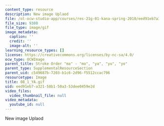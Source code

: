 ```yaml
---
content_type: resource
description: New image Uplaod
file: /ol-ocw-studio-app/courses/res-21g-01-kana-spring-2010/eed91eb7a32158b150a353dee0459e2d_08_1_YA.gif
file_size: 9380
file_type: image/gif
image_metadata:
  caption: ''
  credit: ''
  image-alt: ''
learning_resource_types: []
license: https://creativecommons.org/licenses/by-nc-sa/4.0/
ocw_type: OCWImage
parent_title: Stroke Order "ma" - "mo", "ya", "yu", "yo"
parent_type: SupplementalResourceSection
parent_uid: c549687b-7203-b1c6-2d96-f5512ccac796
resourcetype: Image
title: 08_1_YA.gif
uid: eed91eb7-a321-58b1-50a3-53dee0459e2d
video_files:
  video_thumbnail_file: null
video_metadata:
  youtube_id: null
---
```

New image Uplaod